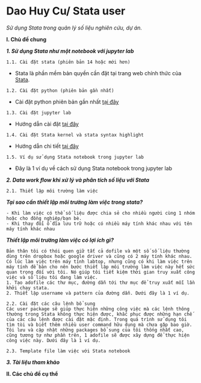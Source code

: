 # Dao Huy Cu/ Stata user

*Sử dụng Stata trong quản lý số liệu nghiên cứu, dự án.*

**I. Chủ đề chung**

**_1. Sử dụng Stata như một notebook với jupyter lab_**

    1.1. Cài đặt stata (phiên bản 14 hoặc mới hơn)   
   - Stata là phần mềm bản quyền cần đặt tại trang web chính thức của [Stata](https://www.stata.com/order/).
   
    1.2. Cài đặt python (phiên bản gần nhất)
   - Cài đặt python phiên bản gần nhất [tại đây](https://www.python.org/downloads/)
   
    1.3. Cài đặt jupyter lab
   - Hướng dẫn cài đặt [tại đây](https://jupyterlab.readthedocs.io/en/stable/getting_started/installation.html)
   
    1.4. Cài đặt Stata kernel và stata syntax highlight
   - Hướng dẫn chi tiết [tại đây](https://kylebarron.dev/stata_kernel/)
   
    1.5. Ví dụ sử dụng Stata notebook trong jupyter lab
   - Đây là 1 ví dụ về cách sử dụng Stata notebook trong jupyter lab 
   
**_2. Data work flow khi xử lý và phân tích số liệu với Stata_**

    2.1. Thiết lập môi trường làm việc
    
   **_Tại sao cần thiết lập môi trường làm việc trong stata?_**
    
    - Khi làm việc có thể số liệu được chia sẻ cho nhiều người cùng 1 nhóm hoặc cho đồng nghiệp/bạn bè.
    - Khi thay đổi ổ đĩa lưu trữ hoặc có nhiều máy tính khác nhau với tên máy tính khác nhau
    
   **_Thiết lập môi trường làm việc có lợi ích gì?_**
   
    Bản thân tôi có thói quen giữ tất cả dofile và một số số liệu thường dùng trên dropbox hoặc google driver và cũng có 2 máy tính khác nhau. Có lúc làm việc trên máy tính labtop, nhưng cũng có khi làm việc trên máy tính để bàn cho nên bước thiết lập môi trường làm việc này hết sức quan trọng đối với tôi. Nó giúp tôi tiết kiệm thời gian truy xuất công việc và số liệu tôi đang làm việc.
    1. Tạo adofile các thư mục, đường dẫn tới thư mục để truy xuất mỗi lần khởi chạy stata.
    2. Thiết lập username và pattern của đường dẫn. Dưới đây là 1 ví dụ.
  
    2.2. Cài đặt các câu lệnh bổ sung
    Các user package sẽ giúp thực hiện những công việc mà các lệnh thông thường trong Stata không thực hiện được, khắc phục được những hạn chế của các câu lệnh được cài đặt mặc định. Trong quá trình sử dụng tôi tìm tòi và biết thêm nhiều user command hữu dụng mà chưa gặp bao giờ. Tôi lưu và cập nhật những packages bổ sung của tôi thống nhất cao, cũng tương tự như phần trên, 1 adofile sẽ được xây dựng để thực hiện công việc này. Dưới đây là 1 ví dụ.

    2.3. Template file làm việc với Stata notebook
  
**_3. Tài liệu tham khảo_**

**II. Các chủ đề cụ thể**
